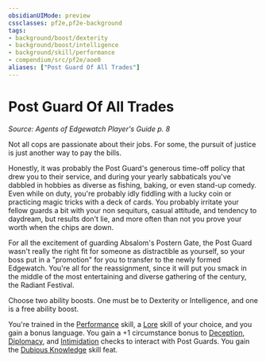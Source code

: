 ```yaml
---
obsidianUIMode: preview
cssclasses: pf2e,pf2e-background
tags:
- background/boost/dexterity
- background/boost/intelligence
- background/skill/performance
- compendium/src/pf2e/aoe0
aliases: ["Post Guard Of All Trades"]
---
```

# Post Guard Of All Trades
*Source: Agents of Edgewatch Player's Guide p. 8*  

Not all cops are passionate about their jobs. For some, the pursuit of justice is just another way to pay the bills.

Honestly, it was probably the Post Guard's generous time-off policy that drew you to their service, and during your yearly sabbaticals you've dabbled in hobbies as diverse as fishing, baking, or even stand-up comedy. Even while on duty, you're probably idly fiddling with a lucky coin or practicing magic tricks with a deck of cards. You probably irritate your fellow guards a bit with your non sequiturs, casual attitude, and tendency to daydream, but results don't lie, and more often than not you prove your worth when the chips are down.

For all the excitement of guarding Absalom's Postern Gate, the Post Guard wasn't really the right fit for someone as distractible as yourself, so your boss put in a "promotion" for you to transfer to the newly formed Edgewatch. You're all for the reassignment, since it will put you smack in the middle of the most entertaining and diverse gathering of the century, the Radiant Festival.

Choose two ability boosts. One must be to Dexterity or Intelligence, and one is a free ability boost.

You're trained in the [Performance](compendium/skills.md#Performance) skill, a [Lore](compendium/skills.md#Lore) skill of your choice, and you gain a bonus language. You gain a +1 circumstance bonus to [Deception](compendium/skills.md#Deception), [Diplomacy](compendium/skills.md#Diplomacy), and [Intimidation](compendium/skills.md#Intimidation) checks to interact with Post Guards. You gain the [Dubious Knowledge](compendium/feats/dubious-knowledge.md) skill feat.